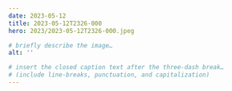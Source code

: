 ```yaml
---
date: 2023-05-12
title: 2023-05-12T2326-000
hero: 2023/2023-05-12T2326-000.jpeg

# briefly describe the image…
alt: ''

# insert the closed caption text after the three-dash break…
# (include line-breaks, punctuation, and capitalization)
---
```

